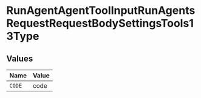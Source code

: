 # RunAgentAgentToolInputRunAgentsRequestRequestBodySettingsTools13Type


## Values

| Name   | Value  |
| ------ | ------ |
| `CODE` | code   |